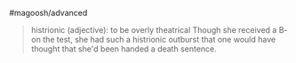 #magoosh/advanced 

> histrionic (adjective): to be overly theatrical 
Though she received a B- on the test, she had such a histrionic outburst that one would have thought that she'd been handed a death sentence. 
